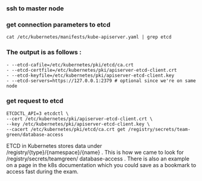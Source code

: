 ### ssh to master node

### get connection parameters to etcd 

```` 
cat /etc/kubernetes/manifests/kube-apiserver.yaml | grep etcd
````

### The output is as follows :
````` 
- --etcd-cafile=/etc/kubernetes/pki/etcd/ca.crt
- --etcd-certfile=/etc/kubernetes/pki/apiserver-etcd-client.crt
- --etcd-keyfile=/etc/kubernetes/pki/apiserver-etcd-client.key
- --etcd-servers=https://127.0.0.1:2379 # optional since we're on same node

`````

### get request to etcd 

```` 
ETCDCTL_API=3 etcdctl \
--cert /etc/kubernetes/pki/apiserver-etcd-client.crt \
--key /etc/kubernetes/pki/apiserver-etcd-client.key \
--cacert /etc/kubernetes/pki/etcd/ca.crt get /registry/secrets/team-green/database-access

````

ETCD in Kubernetes stores data under /registry/{type}/{namespace}/{name} . This is how we came to look for /registry/secrets/teamgreen/
database-access . There is also an example on a page in the k8s documentation which you could save as a bookmark to access fast
during the exam.


